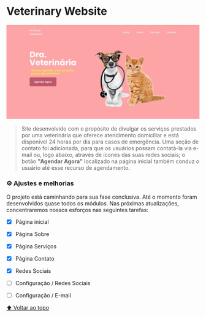 # Veterinary Website

<img src="./assets/img/main_screen.jpg" alt="página inicial">

> Site desenvolvido com o propósito de divulgar os serviços prestados por uma veterinária que oferece atendimento domiciliar e está disponível 24 horas por dia para casos de emergência. Uma seção de contato foi adicionada, para que os usuários possam contatá-la via e-mail ou, logo abaixo, através de ícones das suas redes sociais; o botão <strong>"Agendar Agora"</strong> localizado na página inicial também conduz o usuário até esse recurso de agendamento.


### ⚙️ Ajustes e melhorias

O projeto está caminhando para sua fase conclusiva. Até o momento foram desenvolvidos quase todos os módulos. Nas próximas atualizações, concentraremos nossos esforços nas seguintes tarefas:

- [x] Página inicial
- [x] Página Sobre
- [x] Página Serviços
- [x] Página Contato
- [x] Redes Sociais
- [ ] Configuração / Redes Sociais
- [ ] Configuração / E-mail








[⬆ Voltar ao topo](#veterinary-website)<br>
